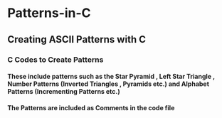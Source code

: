 # Patterns-in-C
## Creating ASCII Patterns with C
### C Codes to Create Patterns
#### These include patterns such as the Star Pyramid , Left Star Triangle , Number Patterns (Inverted Triangles , Pyramids etc.) and Alphabet Patterns (Incrementing Patterns etc.)
#### The Patterns are included as Comments in the code file

